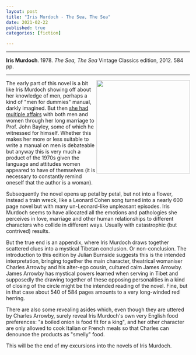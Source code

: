 ```yaml
---
layout: post
title: "Iris Murdoch - The Sea, The Sea"
date: 2021-02-22
published: true
categories: [fiction]

---
```



***
<b>Iris Murdoch</b>. 1978. _The Sea, The Sea_  Vintage Classics edition, 2012. 584 pp.

***

<img align="right" src="https://www.penguin.co.uk/content/dam/prh/books/103/1031499/9780099560999.jpg.transform/PRHDesktopWide_small/image.jpg"  width="256"  alt="">

The early part of this novel is a bit like Iris Murdoch showing off about her knowledge of men, perhaps a kind of "men for dummies" manual, darkly imagined. But then [she had multiple affairs](https://en.wikipedia.org/wiki/Iris_Murdoch#Life) with both men and women through her long marriage to Prof. John Bayley, some of which he witnessed for himself.   Whether this makes her more or less suitable to write a manual on men is debateable but anyway this is very much a product of the 1970s given the language and attitudes women appeared to have of themselves (it is necessary to constantly remind oneself that the author is a woman). 

Subsequently the novel opens up petal by petal, but not into a flower, instead a train wreck, like a Leonard Cohen song turned into a nearly 600 page novel but with many un-Leonard-like unpleasant episodes.  Iris Murdoch seems to have allocated all the emotions and pathologies she perceives in love, marriage and other human relationships to different characters who collide in different ways.  Usually with catastrophic (but contrived) results.  

But the true end is an appendix, where Iris Murdoch draws together scattered clues into a mystical Tibetan conclusion.  Or non-conclusion.  The introduction to this edition by Julian Burnside suggests this is the intended interpretation, bringing together the main character, theatrical womaniser Charles Arrowby and his alter-ego cousin, cultured calm James Arrowby.   James Arrowby has mystical powers learned when serving in Tibet and supposedly the drawing together of these opposing personalities in a kind of closing of the circle might be the intended reading of the novel.  Fine, but in that case about 540 of 584 pages amounts to a very long-winded red herring. 

There are also some revealing asides which, even though they are uttered by Charles Arrowby, surely reveal Iris Murdoch's own very English food preferences: "a boiled onion is food fit for a king", and her other character are only allowed to cook Italian or French meals so that Charles can denounce the products as "smelly" food.  

This will be the end of my excursions into the novels of Iris Murdoch.
